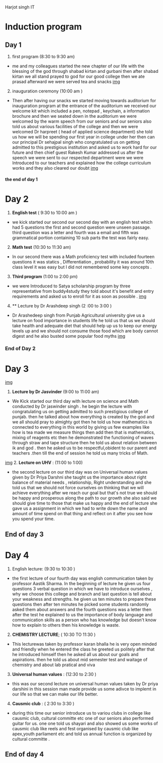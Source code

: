 Harjot singh IT
# Induction program 
## Day 1
1. first program (8:30 to 9:30 am)
 - me and my colleagues started the new chapter of our life with the blessing of the god through shabad kirtan and gurbani 
then after shabad kirtan we all stand prayed to god for our good college then we ate prasad afterward we were served tea and snacks 
[img](https://photos.app.goo.gl/Cay2KnAFHb3shy72A)

2. inauguration ceremony (10:00 am )
- Then after having our snacks we started moving towards auditorium for inauguration program at the entrance of the auditorium we received our welcome kit which included a pen, notepad , keychain, a information brochure and then we seated down in the auditorium we were welcomed by the warm speech from our seniors and our seniors also told us  about various facilities of the college and then we were welcomed Dr harpreet ( head of applied science department) she told us how we will be spending our first year in college under her then can our principal Dr sehajpal singh who congratulated us on getting admitted to this prestigious institution and asked us to work hard for our future and then chief guest Rakesh Kumar addressed us after the speech we were sent to our respected department were we were Introduced to our teachers and explained how the college curriculum works and they also cleared our doubt
[ img](https://photos.app.goo.gl/eN87DXZwrNKohv6x8)
#### the end of day 1
# Day 2
1. **English test**  ( 9:30 to 10:00 am )
- we kick started our second our second day with an english test which had 5 questions the first and second question were unseen passage. third question was a letter and fourth was a email and fifth was grammatical portion containing 10 sub parts the test was fairly easy.
2. **Math test** (10:30 to 11:30 am) 
 - In our second there was a Math proficiency test with included fourteen questions it was statics , Differentiation , probability  it was around 10th class level it was easy but I did not remembered some key concepts .
3. **Third program** (1:00 to 2:00 pm)
- we were Introduced to Satya scholarship program by three representative from buddy4study they told about it's benefit and entry requirements and asked us to enroll for it as soon as possible .
[img](https://photos.app.goo.gl/CfHP1NStagJEMb4D6)
4. ** Lecture by Dr Arashdeep singh (2  :00 to 3:00 )
- Dr Arashedeep singh from Punjab Agricultural university give us a lecture on food importance in students life he told us that us we should take health and adequate diet that should help up us to keep our energy levels up and we should not consume those food which are body cannot digest and he also busted some popular food myths
[img](https://photos.app.goo.gl/GBMbiPET2d146MCF8) 
 
### End of Day 2

# Day 3
[img](https://photos.app.goo.gl/5jV6bD2x7KjrfKfW7)
1. **Lecture by Dr Jasvinder** (9:00 to 11:00 am)
- We Kick started our third day with lecture on science and Math conducted by Dr jaswinder singh . he begin the lecture with congratulating us on getting admitted to such prestigious college of punjab. then he talked about how everything is created by the god and we all should pray to almighty got then he told us how mathematics is connected to everything in this world by giving us few examples like how is tea made we measure things then add then that is mathematics, mixing of reagents etc then he demonstrated the functioning of waves through straw and tape structure then he told us about relation between ik and god . then he asked us to be respectful,obident to our parent and teachers .then till the end of session he told us many tricks of Math.

[img](https://photos.app.goo.gl/mLMW3buj2exxjcjB6)
2. **Lecture on UHV** : (11:00 to 1:00)
- the second lecture on our third day was on Universal human values given by Dr Priya Darshni she taught us the importance about right balance of material needs , relationship, Right understanding and she told us that we should not force ourselves on thinking that we will achieve everything after we reach our goal but that's not true we should be happy and prosperous along the path to our growth she also said we should give time to those that make us happy and the end of lecture she gave us a assignment in which we had to write down the name and amount of time spend on that thing and reflect on it after you see how you spend your time.
## End of day 3
# Day 4
1. English lecture: (9:30 to 10:30 )
- the first lecture of our fourth day was english communication taken by professor Aastik Sharma. In the beginning of lecture he given us four questions 3 verbal question in which we have to introduce ourselves , why we choose this college and branch and last question is tell about your weakness and strengths. he given us ten minutes to prepare these questions then after ten minutes he picked some students randomly asked them about answers and the fourth questions was a letter then after the test he explained to us the importance of body language and communication skills as a person who has knowledge but doesn't know how to explain to others then his knowledge is waste.
2. **CHEMISTRY LECTURE**; ( 10:30 TO 11:30 )
- This lecturewas taken by professor karan bhalla he is very open minded and friendly when he entered the class he greeted us politely after that he introduced himself then he asked all us about our goals and aspirations. then he told us about  mid semester test and waitage of chemistry and about lab pratical and viva
3. **Universal human values** : (12:30 to 2:30 )
- this was our second lecture on universal human values taken by  Dr priya darshini in this session man made provide us some adivce to implemt in our life so that we can make our life better.
4. **Causmic club** : ( 2:30 to 3:30 ) 
- during this time our senior introduce us to variou clubs in college like causmic club, cultural committe etc one of our seniors also performed guitar for us. one one told us shayari and also showed us some works of causmic club like reels and fest organised by causmic club like apex,youth parliament etc and told us annual function is organized by cultural committe .
## End of day 4

